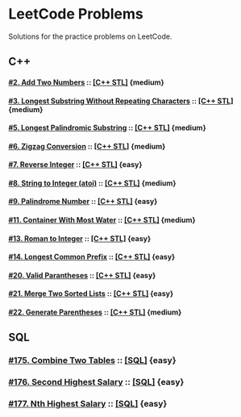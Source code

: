 # LeetCode Problems
Solutions for the practice problems on LeetCode.

## C++

#### [#2. Add Two Numbers](https://leetcode.com/problems/add-two-numbers/) :: [[C++ STL]](002.Add-Two-Numbers.STL) {medium}

#### [#3. Longest Substring Without Repeating Characters](https://leetcode.com/problems/longest-substring-without-repeating-characters/) :: [[C++ STL]](003.Longest-Substring.STL) {medium}

#### [#5. Longest Palindromic Substring](https://leetcode.com/problems/longest-palindromic-substring/) :: [[C++ STL]](005.Longest-Palindromic-Substring.STL) {medium}

#### [#6. Zigzag Conversion](https://leetcode.com/problems/zigzag-conversion/) :: [[C++ STL]](006.Zigzag-Conversion.STL) {medium}

#### [#7. Reverse Integer](https://leetcode.com/problems/reverse-integer/) :: [[C++ STL]](007.Reverse-Integer.STL) {easy}

#### [#8. String to Integer (atoi)](https://leetcode.com/problems/string-to-integer-atoi/) :: [[C++ STL]](008.String-to-Integer.STL) {medium}

#### [#9. Palindrome Number](https://leetcode.com/problems/palindrome-number/) :: [[C++ STL]](009.Palindrome-Number.STL) {easy}

#### [#11. Container With Most Water](https://leetcode.com/problems/container-with-most-water/) :: [[C++ STL]](011.Container-With-Most-Water.STL) {medium}

#### [#13. Roman to Integer](https://leetcode.com/problems/roman-to-integer/) :: [[C++ STL]](013.Roman-to-Integer.STL) {easy}

#### [#14. Longest Common Prefix](https://leetcode.com/problems/longest-common-prefix/) :: [[C++ STL]](014.Longest-Common-Prefix.STL) {easy}

#### [#20. Valid Parantheses](https://leetcode.com/problems/valid-parentheses/) :: [[C++ STL]](020.Valid-Parantheses.STL) {easy}

#### [#21. Merge Two Sorted Lists](https://leetcode.com/problems/merge-two-sorted-lists/) :: [[C++ STL]](021.Merge-Two-Sorted-Lists.STL) {easy}

#### [#22. Generate Parentheses](https://leetcode.com/problems/generate-parentheses/) :: [[C++ STL]](022.Generate-Parentheses.STL) {medium}

## SQL

### [#175. Combine Two Tables](https://leetcode.com/problems/combine-two-tables) :: [[SQL]](sql/175.Combine-Two-Tables.SQL) {easy}

### [#176. Second Highest Salary](https://leetcode.com/problems/second-highest-salary/) :: [[SQL]](sql/176.Second-Highest-Salary.SQL) {easy}

### [#177. Nth Highest Salary](https://leetcode.com/problems/nth-highest-salary/) :: [[SQL]](sql/177.Nth-Highest-Salary.SQL) {easy}

